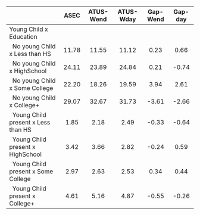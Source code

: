 
|                      |         ASEC |    ATUS-Wend |    ATUS-Wday |     Gap-Wend |      Gap-day |
| -------------------- | :----------: | :----------: | :----------: | :----------: | :----------: |
| Young Child x Education |              |              |              |              |              |
| &nbsp;&nbsp;No young Child x Less than HS |        11.78 |        11.55 |        11.12 |         0.23 |         0.66 |
| &nbsp;&nbsp;No young Child x HighSchool |        24.11 |        23.89 |        24.84 |         0.21 |        -0.74 |
| &nbsp;&nbsp;No young Child x Some College |        22.20 |        18.26 |        19.59 |         3.94 |         2.61 |
| &nbsp;&nbsp;No young Child x College+ |        29.07 |        32.67 |        31.73 |        -3.61 |        -2.66 |
| &nbsp;&nbsp;Young Child present x Less than HS |         1.85 |         2.18 |         2.49 |        -0.33 |        -0.64 |
| &nbsp;&nbsp;Young Child present x HighSchool |         3.42 |         3.66 |         2.82 |        -0.24 |         0.59 |
| &nbsp;&nbsp;Young Child present x Some College |         2.97 |         2.63 |         2.53 |         0.34 |         0.44 |
| &nbsp;&nbsp;Young Child present x College+ |         4.61 |         5.16 |         4.87 |        -0.55 |        -0.26 |

